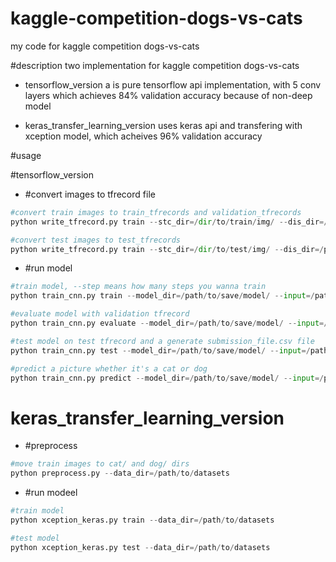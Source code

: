 # kaggle-competition-dogs-vs-cats
my code for kaggle competition dogs-vs-cats

#description
two implementation for kaggle competition dogs-vs-cats

*   tensorflow_version a is pure tensorflow api implementation, with 5 conv layers
which achieves 84% validation accuracy because of non-deep model

*   keras_transfer_learning_version uses keras api and transfering
with xception model, which acheives 96% validation accuracy

#usage

#tensorflow_version

*   #convert images to tfrecord file

```python
#convert train images to train_tfrecords and validation_tfrecords
python write_tfrecord.py train --stc_dir=/dir/to/train/img/ --dis_dir=/path/to/tfrecord/

#convert test images to test_tfrecords
python write_tfrecord.py train --stc_dir=/dir/to/test/img/ --dis_dir=/path/to/tfrecord/
```


*   #run model

```python
#train model, --step means how many steps you wanna train
python train_cnn.py train --model_dir=/path/to/save/model/ --input=/path/to/train/tfrecord/ --step=2000

#evaluate model with validation tfrecord
python train_cnn.py evaluate --model_dir=/path/to/save/model/ --input=/path/to/validation/tfrecord/

#test model on test tfrecord and a generate submission_file.csv file
python train_cnn.py test --model_dir=/path/to/save/model/ --input=/path/to/test/tfrecord/

#predict a picture whether it's a cat or dog
python train_cnn.py predict --model_dir=/path/to/save/model/ --input=/path/to/image/
```


# keras_transfer_learning_version

*   #preprocess

```python
#move train images to cat/ and dog/ dirs
python preprocess.py --data_dir=/path/to/datasets
```

*   #run modeel

```python
#train model
python xception_keras.py train --data_dir=/path/to/datasets

#test model
python xception_keras.py test --data_dir=/path/to/datasets
```

